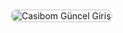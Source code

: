 <img src="https://i.ibb.co/gbBPst9F/photo-2025-02-11-01-55-32.jpg" alt="Casibom Güncel Giriş" style="max-width: 100%; border: 2px solid #ddd; border-radius: 10px;">
</a>
